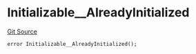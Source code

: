 # Initializable__AlreadyInitialized
[Git Source](https://github.com/ContractLabs/foundry-bountykinds-contract/blob/67e6855d3beabdf242cc0b51d9e53b087a5235b9/src/oz-custom/oz/proxy/utils/Initializable.sol)


```solidity
error Initializable__AlreadyInitialized();
```

